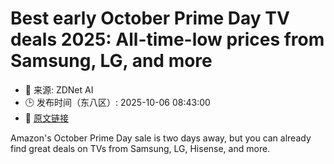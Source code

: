 # Best early October Prime Day TV deals 2025: All-time-low prices from Samsung, LG, and more
- 📅 来源: ZDNet AI
- 🕒 发布时间（东八区）: 2025-10-06 08:43:00
- 🔗 [原文链接](https://www.zdnet.com/article/best-early-prime-day-2025-tv-deals-10-05/)

Amazon's October Prime Day sale is two days away, but you can already find great deals on TVs from Samsung, LG, Hisense, and more.